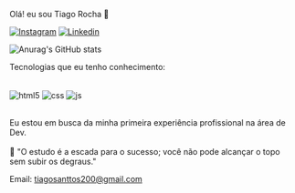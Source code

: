 Olá! eu sou Tiago Rocha 👋

[![Instagram](https://img.shields.io/badge/Instagram-E4405F?style=for-the-badge&logo=instagram&logoColor=white)](https://www.instagram.com/tiago_ch1/)
[![Linkedin](https://img.shields.io/badge/LinkedIn-0077B5?style=for-the-badge&logo=linkedin&logoColor=white)](https://www.linkedin.com/in/tiago-rocha-1177b7261/)


![Anurag's GitHub stats](https://github-readme-stats.vercel.app/api?username=tiagoroch1&show_icons=true&theme=dracula)

Tecnologias que eu tenho conhecimento:
<div style="display: inline_block"><br/>
<img align="center" alt="html5" src="https://img.shields.io/badge/HTML5-E34F26?style=for-the-badge&logo=html5&logoColor=white" />
<img align="center" alt="css" src="https://img.shields.io/badge/CSS3-1572B6?style=for-the-badge&logo=css3&logoColor=white" />
<img align="center" alt="js" src="https://img.shields.io/badge/JavaScript-F7DF1E?style=for-the-badge&logo=javascript&logoColor=black" />
</div><br/>

Eu estou em busca da minha primeira experiência profissional na área de Dev.<br><br>
🧠 "O estudo é a escada para o sucesso; você não pode alcançar o topo sem subir os degraus."<br>

Email: tiagosanttos200@gmail.com
